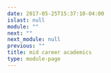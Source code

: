 ```yaml
---
date: 2017-05-25T15:37:10-04:00
islast: null
module: ""
next: ""
next_module: null
previous: ""
title: mid career academics
type: module-page
---
```


